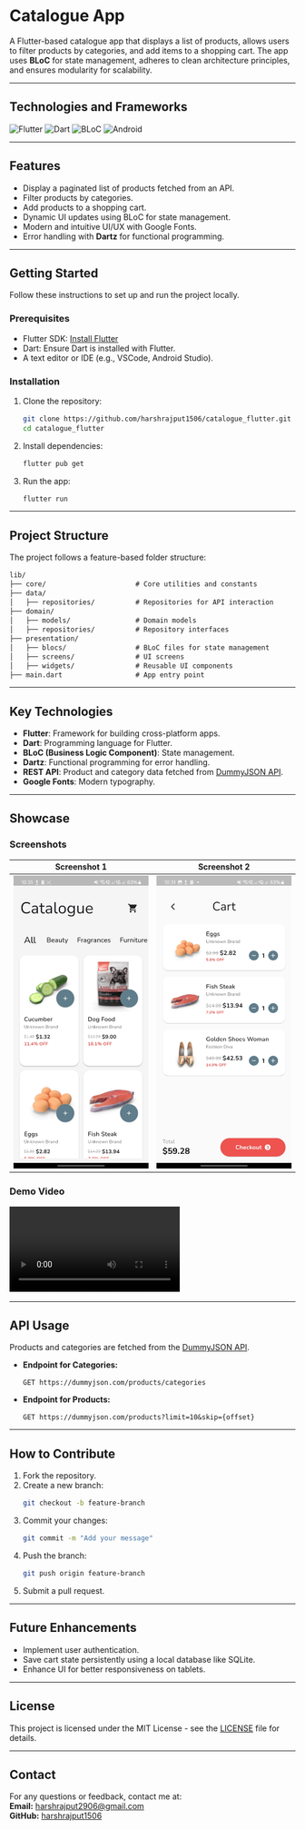 # **Catalogue App**

A Flutter-based catalogue app that displays a list of products, allows users to filter products by categories, and add items to a shopping cart. The app uses **BLoC** for state management, adheres to clean architecture principles, and ensures modularity for scalability.

---

## **Technologies and Frameworks**

![Flutter](https://img.shields.io/badge/-Flutter-02569B?style=flat-square&logo=flutter&logoColor=white)
![Dart](https://img.shields.io/badge/-Dart-0175C2?style=flat-square&logo=dart&logoColor=white)
![BLoC](https://img.shields.io/badge/-BLoC-blue?style=flat-square)
![Android](https://img.shields.io/badge/-Android-3DDC84?style=flat-square&logo=android&logoColor=white)

---

## **Features**
- Display a paginated list of products fetched from an API.
- Filter products by categories.
- Add products to a shopping cart.
- Dynamic UI updates using BLoC for state management.
- Modern and intuitive UI/UX with Google Fonts.
- Error handling with **Dartz** for functional programming.

---

## **Getting Started**

Follow these instructions to set up and run the project locally.

### **Prerequisites**
- Flutter SDK: [Install Flutter](https://flutter.dev/docs/get-started/install)
- Dart: Ensure Dart is installed with Flutter.
- A text editor or IDE (e.g., VSCode, Android Studio).

### **Installation**
1. Clone the repository:
   ```bash
   git clone https://github.com/harshrajput1506/catalogue_flutter.git
   cd catalogue_flutter
   ```
2. Install dependencies:
   ```bash
   flutter pub get
   ```
3. Run the app:
   ```bash
   flutter run
   ```

---

## **Project Structure**

The project follows a feature-based folder structure:

```
lib/
├── core/                      # Core utilities and constants
├── data/
│   ├── repositories/          # Repositories for API interaction
├── domain/
│   ├── models/                # Domain models
│   ├── repositories/          # Repository interfaces
├── presentation/
│   ├── blocs/                 # BLoC files for state management
│   ├── screens/               # UI screens
│   ├── widgets/               # Reusable UI components
├── main.dart                  # App entry point
```

---

## **Key Technologies**
- **Flutter**: Framework for building cross-platform apps.
- **Dart**: Programming language for Flutter.
- **BLoC (Business Logic Component)**: State management.
- **Dartz**: Functional programming for error handling.
- **REST API**: Product and category data fetched from [DummyJSON API](https://dummyjson.com/products).
- **Google Fonts**: Modern typography.

---

## **Showcase**

### **Screenshots**
| Screenshot 1                            | Screenshot 2                            |
|-----------------------------------------|-----------------------------------------|
| ![Blog List](screenshots/ss1.jpg) | ![Blog Details](screenshots/ss2.jpg) |

### **Demo Video**

<video src="screenshots/demo.mp4" controls="controls" style="max-width: 100%; height: auto;"> Your browser does not support the video tag. </video>

---

## **API Usage**
Products and categories are fetched from the [DummyJSON API](https://dummyjson.com/products).

- **Endpoint for Categories:**
  ```
  GET https://dummyjson.com/products/categories
  ```
- **Endpoint for Products:**
  ```
  GET https://dummyjson.com/products?limit=10&skip={offset}
  ```

---

## **How to Contribute**
1. Fork the repository.
2. Create a new branch:
   ```bash
   git checkout -b feature-branch
   ```
3. Commit your changes:
   ```bash
   git commit -m "Add your message"
   ```
4. Push the branch:
   ```bash
   git push origin feature-branch
   ```
5. Submit a pull request.

---

## **Future Enhancements**
- Implement user authentication.
- Save cart state persistently using a local database like SQLite.
- Enhance UI for better responsiveness on tablets.

---

## **License**

This project is licensed under the MIT License - see the [LICENSE](LICENSE) file for details.

---

## **Contact**

For any questions or feedback, contact me at:  
**Email:** [harshrajput2906@gmail.com](mailto:harshrajput2906@gmail.com)  
**GitHub:** [harshrajput1506](https://github.com/harshrajput1506)
